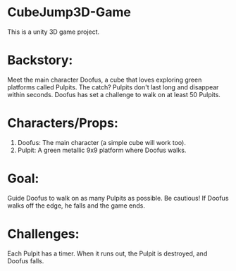 # CubeJump3D-Game

This is a unity 3D game project. 

 # Backstory:
   Meet the main character Doofus, a cube that loves exploring green platforms called Pulpits. The
   catch? Pulpits don't last long and disappear within seconds. Doofus has set a challenge to walk
   on at least 50 Pulpits.
 # Characters/Props:
   1. Doofus: The main character (a simple cube will work too).
   2. Pulpit: A green metallic 9x9 platform where Doofus walks.
# Goal:
   Guide Doofus to walk on as many Pulpits as possible. Be cautious! If Doofus walks off the edge,
   he falls and the game ends.
# Challenges:
   Each Pulpit has a timer. When it runs out, the Pulpit is destroyed, and Doofus falls.
